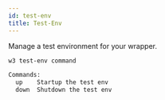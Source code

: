 ```yaml
---
id: test-env
title: Test-Env
---
```


Manage a test environment for your wrapper.

```sh
w3 test-env command

Commands:
  up    Startup the test env
  down  Shutdown the test env
```
